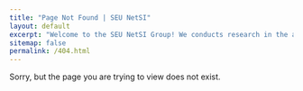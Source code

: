 ```yaml
---
title: "Page Not Found | SEU NetSI"
layout: default
excerpt: "Welcome to the SEU NetSI Group! We conducts research in the area of Internet of Things and Swarm Intelligence. Our goal is to provide theoretically sound analysis as well as build practically working systems."
sitemap: false
permalink: /404.html
---
```


Sorry, but the page you are trying to view does not exist.
